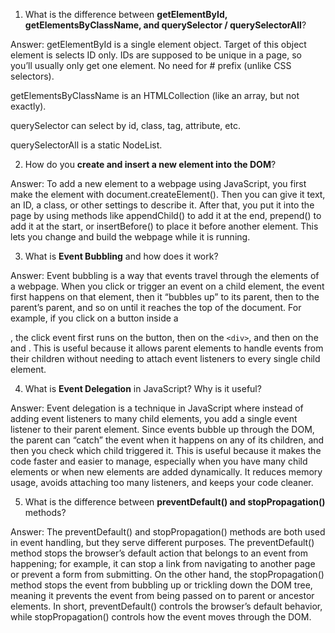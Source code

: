 1. What is the difference between **getElementById, getElementsByClassName, and querySelector / querySelectorAll**?

Answer:
getElementById is a single element object. Target of this object element is selects ID only. IDs are supposed to be unique in a page, so you’ll usually only get one element. No need for # prefix (unlike CSS selectors).

getElementsByClassName is an HTMLCollection (like an array, but not exactly).

querySelector can select by id, class, tag, attribute, etc.

querySelectorAll is a static NodeList.

2. How do you **create and insert a new element into the DOM**?

Answer:
To add a new element to a webpage using JavaScript, you first make the element with document.createElement(). Then you can give it text, an ID, a class, or other settings to describe it. After that, you put it into the page by using methods like appendChild() to add it at the end, prepend() to add it at the start, or insertBefore() to place it before another element. This lets you change and build the webpage while it is running.

3. What is **Event Bubbling** and how does it work?

Answer:
Event bubbling is a way that events travel through the elements of a webpage. When you click or trigger an event on a child element, the event first happens on that element, then it “bubbles up” to its parent, then to the parent’s parent, and so on until it reaches the top of the document. For example, if you click on a button inside a <div>, the click event first runs on the button, then on the `<div>`, and then on the <body> and <html>. This is useful because it allows parent elements to handle events from their children without needing to attach event listeners to every single child element.

4. What is **Event Delegation** in JavaScript? Why is it useful?

Answer:
Event delegation is a technique in JavaScript where instead of adding event listeners to many child elements, you add a single event listener to their parent element. Since events bubble up through the DOM, the parent can “catch” the event when it happens on any of its children, and then you check which child triggered it. This is useful because it makes the code faster and easier to manage, especially when you have many child elements or when new elements are added dynamically. It reduces memory usage, avoids attaching too many listeners, and keeps your code cleaner.

5. What is the difference between **preventDefault() and stopPropagation()** methods?

Answer:
The preventDefault() and stopPropagation() methods are both used in event handling, but they serve different purposes. The preventDefault() method stops the browser’s default action that belongs to an event from happening; for example, it can stop a link from navigating to another page or prevent a form from submitting. On the other hand, the stopPropagation() method stops the event from bubbling up or trickling down the DOM tree, meaning it prevents the event from being passed on to parent or ancestor elements. In short, preventDefault() controls the browser’s default behavior, while stopPropagation() controls how the event moves through the DOM.
